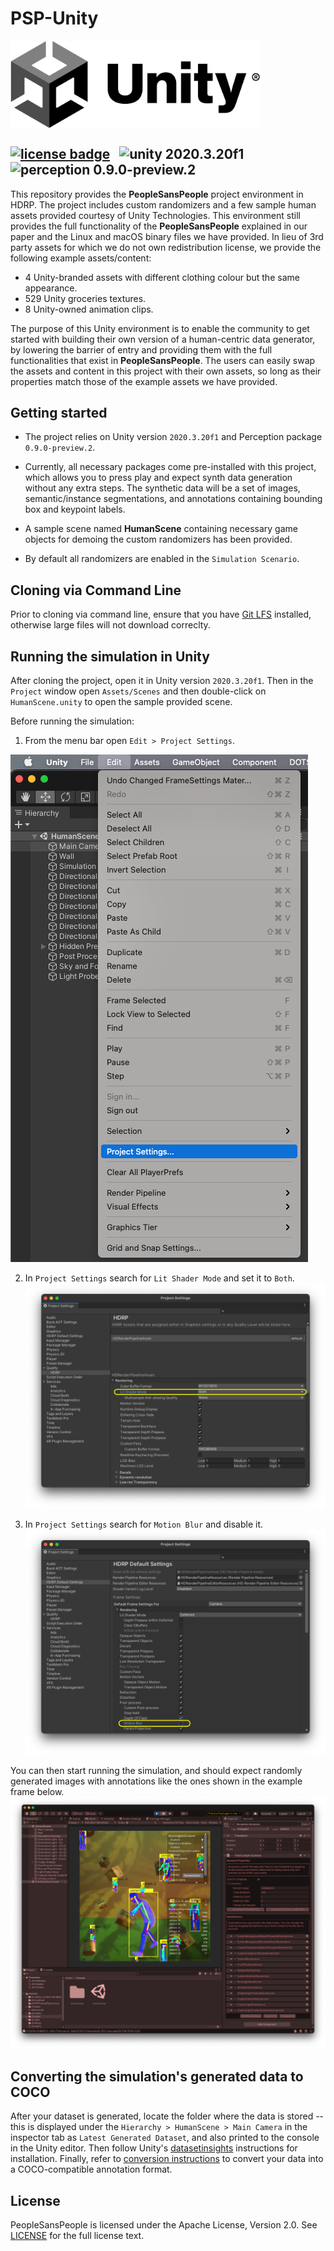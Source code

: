 # PSP-Unity

<img src="Packages/Documentation~/images/U_Logo_Black_RGB.png" align="middle" width="400"/>

[![license badge](https://img.shields.io/badge/license-Apache--2.0-green.svg)](LICENSE.md)
&nbsp;
<img src="https://img.shields.io/badge/unity-2020.3.20f1-green.svg?style=flat-square" alt="unity 2020.3.20f1">
&nbsp;
<img src="https://badge-proxy.cds.internal.unity3d.com/5ab9a162-9dd0-4ba1-ba41-cf25378a927a?style=flat-square" alt="perception 0.9.0-preview.2">
---

This repository provides the **PeopleSansPeople** project environment in HDRP. The project includes custom randomizers and a few sample human assets provided courtesy of Unity Technologies. 
This environment still provides the full functionality of the **PeopleSansPeople** explained in our paper and the Linux and macOS binary files we have provided. In lieu of 3rd party assets for which we do not own redistribution license, we provide the following example assets/content:
   - 4 Unity-branded assets with different clothing colour but the same appearance.
   - 529 Unity groceries textures.
   - 8 Unity-owned animation clips.  

The purpose of this Unity environment is to enable the community to get started with building their own version of a human-centric data generator, by lowering the barrier of entry and providing them with the full functionalities that exist in **PeopleSansPeople**. The users can easily swap the assets and content in this project with their own assets, so long as their properties match those of the example assets we have provided.

## Getting started

- The project relies on Unity version `2020.3.20f1` and Perception package `0.9.0-preview.2`.

- Currently, all necessary packages come pre-installed with this project, which allows you to press play and expect synth data generation without any extra steps. The synthetic data will be a set of images, semantic/instance segmentations, and annotations containing bounding box and keypoint labels.

- A sample scene named **HumanScene** containing necessary game objects for demoing the custom randomizers has been provided.

- By default all randomizers are enabled in the `Simulation Scenario`.

## Cloning via Command Line

Prior to cloning via command line, ensure that you have [Git LFS](https://docs.github.com/en/github/managing-large-files/installing-git-large-file-storage) installed, otherwise large files will not download correclty.

## Running the simulation in Unity

After cloning the project, open it in Unity version `2020.3.20f1`. Then in the `Project` window open `Assets/Scenes` and then double-click on `HumanScene.unity` to open the sample provided scene.

Before running the simulation:
   
   1. From the menu bar open `Edit > Project Settings`.
   
   ![Project Settings](Packages/Documentation~/images/Project_Settings.png)
   
   2. In `Project Settings` search for `Lit Shader Mode` and set it to `Both`.
   ![Lit Shader Mode](Packages/Documentation~/images/Project_Settings_Lit_Shader_Mode.png)
    
   2. In `Project Settings` search for `Motion Blur` and disable it.
   ![Motion Blur](Packages/Documentation~/images/Project_Settings_Motion_Blur.png)
   
You can then start running the simulation, and should expect randomly generated images with annotations like the ones shown in the example frame below.
![Simulation](Packages/Documentation~/images/Simulation.png)

## Converting the simulation's generated data to COCO

After your dataset is generated, locate the folder where the data is stored -- this is displayed under the `Hierarchy > HumanScene > Main Camera` in the inspector tab as `Latest Generated Dataset`, and also printed to the console in the Unity editor. Then follow Unity's [datasetinsights](https://github.com/Unity-Technologies/datasetinsights) instructions for installation. Finally, refer to [conversion instructions](https://github.com/Unity-Technologies/datasetinsights#convert-datasets) to convert your data into a COCO-compatible annotation format.

## License
PeopleSansPeople is licensed under the Apache License, Version 2.0. See [LICENSE](LICENSE.md) for the full license text.
